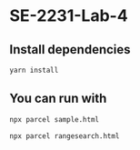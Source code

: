 # SE-2231-Lab-4

## Install dependencies
```bash
yarn install
```

## You can run with
```bash
npx parcel sample.html
```

```bash
npx parcel rangesearch.html
```